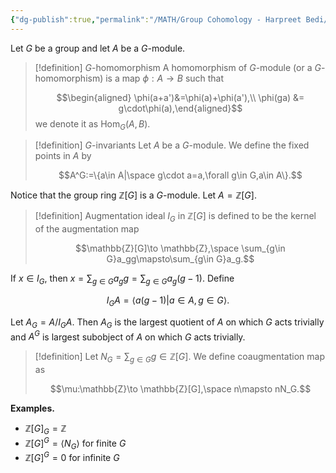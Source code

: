```yaml
---
{"dg-publish":true,"permalink":"/MATH/Group Cohomology - Harpreet Bedi/Nodes/1 Group ring/","dgPassFrontmatter":true}
---
```



Let $G$ be a group and let $A$ be a $G$-module.

> [!definition] $G$-homomorphism 
> A homomorphism of $G$-module (or a $G$-homomorphism) is a map $\phi:A\to B$ such that 
> 
> $$\begin{aligned} \phi(a+a')&=\phi(a)+\phi(a'),\\ \phi(ga) &= g\cdot\phi(a),\end{aligned}$$
> we denote it as $\mathrm{Hom}_G(A,B)$.

> [!definition] $G$-invariants
> Let $A$ be a $G$-module. We define the fixed points in $A$ by 
> 
> $$A^G:=\{a\in A|\space g\cdot a=a,\forall g\in G,a\in A\}.$$



Notice that the group ring $\mathbb{Z}[G]$ is a $G$-module. Let $A=\mathbb{Z}[G]$.

> [!definition] 
> Augmentation ideal $I_G$ in $\mathbb{Z}[G]$ is defined to be the kernel of the augmentation map
> 
> $$\mathbb{Z}[G]\to \mathbb{Z},\space \sum_{g\in G}a_gg\mapsto\sum_{g\in G}a_g.$$

If $x\in I_G$, then $x=\sum_{g\in G}a_gg=\sum_{g\in G}a_g(g-1)$. Define 

$$I_GA=\langle a(g-1)\big|a\in A,g\in G\rangle.$$

Let $A_G=A/I_GA$. Then $A_G$ is the largest quotient of $A$ on which $G$ acts trivially and $A^G$ is largest subobject of $A$ on which $G$ acts trivially. 

> [!definition]
> Let $N_G=\sum_{g\in G}g\in \mathbb{Z}[G]$. We define coaugmentation map as
> 
> $$\mu:\mathbb{Z}\to \mathbb{Z}[G],\space n\mapsto nN_G.$$

**Examples.**
- $\mathbb{Z}[G]_G=\mathbb{Z}$
- $\mathbb{Z}[G]^G=\langle N_G\rangle$ for finite $G$
- $\mathbb{Z}[G]^G=0$ for infinite $G$



